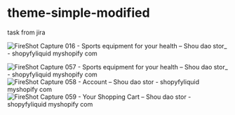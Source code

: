# theme-simple-modified
task from jira

![FireShot Capture 016 - Sports equipment for your health – Shou dao stor_ - shopyfyliquid myshopify com](https://user-images.githubusercontent.com/16978473/160627618-22404f8f-1dba-4a35-99ce-cbf80fb79b91.png)

![FireShot Capture 057 - Sports equipment for your health – Shou dao stor_ - shopyfyliquid myshopify com](https://user-images.githubusercontent.com/16978473/138643019-a230d241-5748-4d65-ae79-47429aff8c4c.png)
![FireShot Capture 058 - Account – Shou dao stor - shopyfyliquid myshopify com](https://user-images.githubusercontent.com/16978473/138643030-5c529bcf-b384-4077-8e7c-8a70c3499244.png)
![FireShot Capture 059 - Your Shopping Cart – Shou dao stor - shopyfyliquid myshopify com](https://user-images.githubusercontent.com/16978473/138643035-e3f23cd0-b661-4a7d-adfe-6c7e89d7a580.png)
